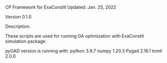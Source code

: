 CP Framework for ExaConstit
Updated: Jan. 25, 2022

Version 0.1.0

Description:

These scripts are used for running GA optimization with ExaConstit simulation package

pyGAD version is running with:
  python 3.9.7
  numpy 1.20.3
  Pygad 2.16.1
  tomli 2.0.0

